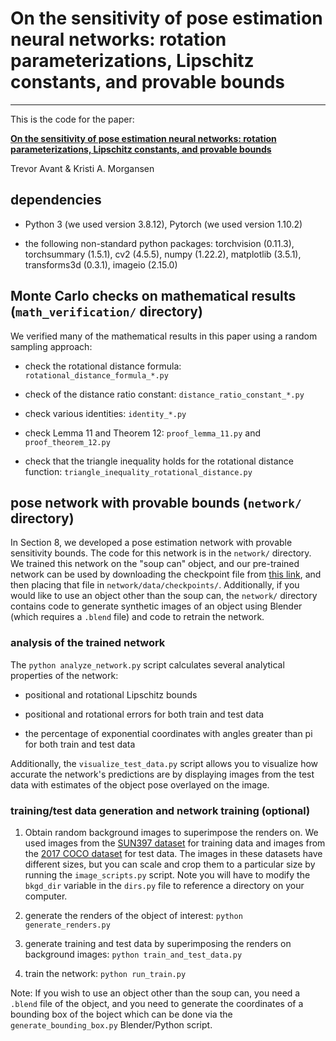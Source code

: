 # On the sensitivity of pose estimation neural networks: rotation parameterizations, Lipschitz constants, and provable bounds
---

This is the code for the paper:

[**On the sensitivity of pose estimation neural networks: rotation parameterizations, Lipschitz constants, and provable bounds**](https://!!!)

Trevor Avant & Kristi A. Morgansen


## dependencies

* Python 3 (we used version 3.8.12), Pytorch (we used version 1.10.2)

* the following non-standard python packages: torchvision (0.11.3), torchsummary (1.5.1), cv2 (4.5.5), numpy (1.22.2), matplotlib (3.5.1), transforms3d (0.3.1), imageio (2.15.0)


## Monte Carlo checks on mathematical results (`math_verification/` directory)

We verified many of the mathematical results in this paper using a random sampling approach:

* check the rotational distance formula: `rotational_distance_formula_*.py`

* check of the distance ratio constant: `distance_ratio_constant_*.py`

* check various identities: `identity_*.py`

* check Lemma 11 and Theorem 12: `proof_lemma_11.py` and `proof_theorem_12.py`

* check that the triangle inequality holds for the rotational distance function: `triangle_inequality_rotational_distance.py`


## pose network with provable bounds (`network/` directory)

In Section 8, we developed a pose estimation network with provable sensitivity bounds. The code for this network is in the `network/` directory. We trained this network on the "soup can" object, and our pre-trained network can be used by downloading the checkpoint file from [this link](https://drive.google.com/file/d/10G4NwHPUo_O8YV7FH06R6zzbROW93NyT/view?usp=sharing), and then placing that file in `network/data/checkpoints/`. Additionally, if you would like to use an object other than the soup can, the `network/` directory contains code to generate synthetic images of an object using Blender (which requires a `.blend` file) and code to retrain the network.

### analysis of the trained network

The `python analyze_network.py` script calculates several analytical properties of the network:

* positional and rotational Lipschitz bounds

* positional and rotational errors for both train and test data

* the percentage of exponential coordinates with angles greater than pi for both train and test data

Additionally, the `visualize_test_data.py` script allows you to visualize how accurate the network's predictions are by displaying images from the test data with estimates of the object pose overlayed on the image.

### training/test data generation and network training (optional)

1. Obtain random background images to superimpose the renders on. We used images from the [SUN397 dataset](https://vision.princeton.edu/projects/2010/SUN/) for training data and images from the [2017 COCO dataset](https://cocodataset.org/#download) for test data. The images in these datasets have different sizes, but you can scale and crop them to a particular size by running the `image_scripts.py` script. Note you will have to modify the `bkgd_dir` variable in the `dirs.py` file to reference a directory on your computer.

2. generate the renders of the object of interest: `python generate_renders.py`

3. generate training and test data by superimposing the renders on background images: `python train_and_test_data.py`

4. train the network: `python run_train.py`

Note: If you wish to use an object other than the soup can, you need a `.blend` file of the object, and you need to generate the coordinates of a bounding box of the boject which can be done via the `generate_bounding_box.py` Blender/Python script.
